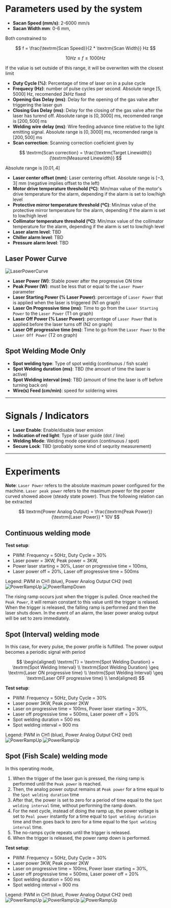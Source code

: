 # Parameters used by the system

*   **Sacan Speed (mm/s)**: 2-6000 mm/s
*   **Sacan Width mm**: 0-6 mm, 

Both constrained to 

$$
f = \frac{\textrm{Scan Speed}}{2 * \textrm{Scan Width}} Hz
$$
  
$$
10 Hz \leq f \leq 1000 Hz
$$

If the value
 is set outside of this range, it will be overwriten with the closest limit
*   **Duty Cycle (%)**: Percentage of time of laser on in a pulse cycle
*   **Frequecy (Hz)**: number of pulse cycles per second. Absolute range $[5, 5000]$ Hz, recomended 2kHz fixed
*   **Opening Gas Delay (ms)**: Delay for the opening of the gas valve after triggering the laser gun
*   **Closing Gas Delay (ms)**: Delay for the closing of the gas valve after the laser has turend off. Absolute range is $[0, 3000]$ ms, recomended range is $[200, 500]$ ms
*   **Welding wire delay (ms)**: Wire feeding advance time relative to the light emitting signal. Absolute range is $[0, 3000]$ ms, recomended range is $[200, 500]$ ms
*   **Scan correction**: Scanning correction coeficient given by

$$
\textrm{Scan correction} = \frac{\textrm{Target Linewidth}}{\textrm{Measured Linewidth}}
$$

Absolute range is $[0.01, 4]$
*   **Laser center offset (mm)**: Laser centering offset. Absolute range is $[-3, 3]$ mm (negative implies offset to the left)
*   **Motor drive temperature threshold (ºC)**: Min/max value of the motor's drive temperature for the alarm, depending if the alarm is set to low/high level
*   **Protective mirror temperature threshold (ºC)**: Min/max value of the protective mirror temperature for the alarm, depending if the alarm is set to low/high level
*   **Collimator temperature threshold (ºC)**: Min/max value of the collimator temperature for the alarm, depending if the alarm is set to low/high level
*   **Laser alarm level**: TBD
*   **Chiller alarm level**: TBD
*   **Pressure alarm level**: TBD

## Laser Power Curve
![LaserPowerCurve](./LaserPowerCurve.png)

*   **Laser Power (W)**: Stable power after the progressive ON time
*   **Peak Power (W)**: must be less that or equal to the `Laser Power` parameter
*   **Laser Starting Power (% Laser Power)**: percentage of `Laser Power` that is applied when the laser is triggered (N1 on graph)
*   **Laser On Progressive time (ms)**: Time to go from the `Laser Starting Power` to the `Laser Power` (T1 on graph)
*   **Laser Off Power (% Laser Power)**: percentage of `Laser Power` that is applied before the laser turns off (N2 on graph)
*   **Laser Off progressive time (ms)**: Time to go from the `Laser Power` to the `Laser Off Power` (T2 on graph)

## Spot Welding Mode Only

*   **Spot welding type**: Type of spot weldig (continuous / fish scale)
*   **Spot Welding duration (ms)**: TBD (the amount of time the laser is active)
*   **Spot Welding interval (ms)**: TBD (amount of time the laser is off before turning back on)
*   **Wire(s) Feed (cm/min)**: speed for soldering wires

---
# Signals / Indicators
*   **Laser Enable**: Enable/disable laser emision
*   **Indication of red light**: Type of laser guide (dot / line)
*   **Welding Mode**: Welding mode operation (continuous / spot)
*   **Secure Lock**: TBD (probably some kind of sequrity measurement)
---


# Experiments
**Note**: `Laser Power` refers to the absolute maximum power configured for the machine. `Laser peak power` refers to the maximum power for the power curved showed above (steady state power). Thus the following relation can be extracted

$$
\textrm{Power Analog Output} = \frac{\textrm{Peak Power}}{\textrm{Laser Power}} * 10V
$$

## Continuous welding mode
**Test setup**:  
*   PWM: Frequency =  50Hz, Duty Cycle = 30%
*   Laser power = 3KW, Peak power = 3KW, 
*   Power laser starting = 30%,  Laser on progressive time = 100ms, 
*   Laser power off = 20%, Laser off progressive time = 500ms

Legend: PWM in CH1 (blue), Power Analog Output CH2 (red)
![PowerRampUp](./images/Oscilloscope_tests/SHS00001.bmp)
![PowerRampDown](./images/Oscilloscope_tests/SHS00003.bmp)

The rising ramp occurs just when the trigger is pulled. Once reached the `Peak Power`, it will remain constant to this value until the trigger is relased. When the trigger is released, the falling ramp is performed and then the laser shuts down. In the event of an alarm, the laser power analog output will be set to zero immediately.

## Spot (Interval) welding mode

In this case, for every pulse, the power profile is fulfilled. The power output becomes a periodic signal with period 

$$
\begin{aligned}
    \textrm{T} = \textrm{Spot Welding Duration} + \textrm{Spot Welding Interval} \\
    \textrm{Spot Welding Duration} \geq \textrm{Laser ON progressive time} \\
    \textrm{Spot Welding Interval} \geq \textrm{Laser OFF progressive time} \\
\end{aligned}
$$


**Test setup**: 
*   PWM: Frequency =  50Hz, Duty Cycle = 30%
*   Laser power 3KW, Peak power 2KW 
*	Laser on progressive time = 100ms, Power laser starting = 30%,  
*	Laser off progressive time = 500ms, Laser power off = 20%
*	Spot welding duration = 500 ms
*	Spot welding interval = 900 ms

Legend: PWM in CH1 (blue), Power Analog Output CH2 (red)
![PowerRampUp](./images/Oscilloscope_tests/SHS00006.bmp)
![PowerRampUp](./images/Oscilloscope_tests/SHS00007.bmp)

## Spot (Fish Scale) welding mode

In this operating mode,  
1.  When the trigger of the laser gun is pressed, the rising ramp is performed until the `Peak power` is reached. 
2.  Then, the analog power output remains at `Peak power` for a time equal to the `Spot welding duration` time
3.  After that, the power is set to zero for a period of time equal to the `Spot welding interval` time, without performing the ramp down.
4.  For the next cycle, instead of doing the ramp up, the power voltage is set to `Peal power` instantly for a time equal to `Spot welding duration` time and then goes back to zero for a time equal to the `Spot welding interval` time.
5.  The no-ramps cycle repeats until the trigger is released.
6.  When the trigger is released, the power ramp down is performed.

**Test setup**: 
*   PWM: Frequency =  50Hz, Duty Cycle = 30%
*   Laser power 3KW, Peak power 2KW 
*	Laser on progressive time = 100ms, Power laser starting = 30%,  
*	Laser off progressive time = 500ms, Laser power off = 20%
*	Spot welding duration = 500 ms
*	Spot welding interval = 900 ms

Legend: PWM in CH1 (blue), Power Analog Output CH2 (red)
![PowerRampUp](./images/Oscilloscope_tests/SHS00008.bmp)
![PowerRampUp](./images/Oscilloscope_tests/SHS00009.bmp)
![PowerRampUp](./images/Oscilloscope_tests/SHS00010.bmp)
